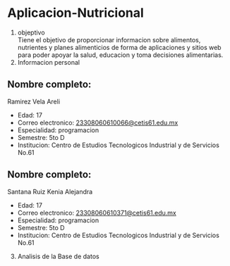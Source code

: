 # Aplicacion-Nutricional
1. objeptivo  
Tiene el objetivo  de proporcionar informacion sobre alimentos, nutrientes y planes alimenticios de forma de aplicaciones y sitios web para poder apoyar la salud, educacion y toma decisiones alimentarias.
2. Informacion personal

## Nombre completo:
 Ramirez Vela Areli
- Edad: 17
- Correo electronico: 23308060610066@cetis61.edu.mx
- Especialidad: programacion
- Semestre: 5to D
- Institucion: Centro de Estudios Tecnologicos Industrial y de Servicios No.61

## Nombre completo: 
Santana Ruiz Kenia Alejandra
- Edad: 17
- Correo electronico: 23308060610371@cetis61.edu.mx
- Especialidad: programacion
- Semestre: 5to D
- Institucion: Centro de Estudios Tecnologicos Industrial y de Servicios No.61


3. Analisis de la Base de datos